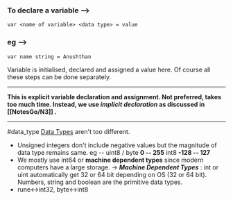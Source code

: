 ### To declare a variable --> 
`var <name of variable> <data type> = value`
### eg --> 
`var name string = Anushthan`

Variable is initialised, declared and assigned a value here. Of course all these steps can be done separately.

***
 **This is explicit variable declaration and assignment.
Not preferred, takes too much time. Instead, we use *implicit declaration* as discussed in [[NotesGo/N3]] .**
***
#data_type 
[Data Types](https://www.geeksforgeeks.org/data-types-in-go/) aren't too different.
- Unsigned integers don't include negative values but the magnitude of data type remains same.
eg -- uint8 / byte **0 -- 255**
          int8  **-128 -- 127**
- We mostly use int64 or **machine dependent types** since modern computers have a large storage.
-> ***Machine Dependent Types*** : int or uint automatically get 32 or 64 bit depending on OS (32 or 64 bit).
Numbers, string and boolean are the primitive data types.
- rune<->int32, byte<->int8